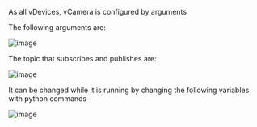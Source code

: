 As all vDevices, vCamera is configured by arguments

The following arguments are:

					
![image](https://github.com/gmvrachatis/vDevices/assets/66122405/cb91e751-5d1e-4f7f-abc7-f2713078b7d2)






The topic that subscribes and publishes are:



![image](https://github.com/gmvrachatis/vDevices/assets/66122405/4adcfe19-7263-4547-b213-ea996b1ab303)


It can be changed while it is running by changing the following variables with python commands


![image](https://github.com/gmvrachatis/vDevices/assets/66122405/d495a45d-1a16-4c35-95c6-887f3b4a3c1b)

